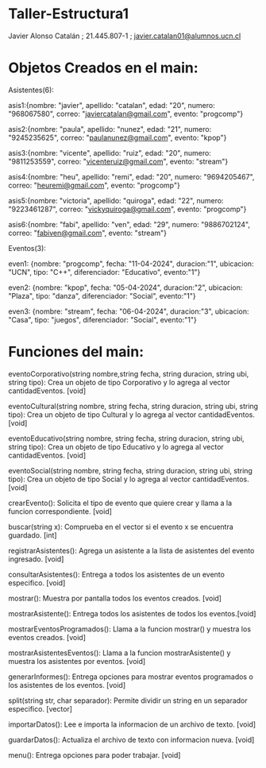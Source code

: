 # Taller-Estructura1

Javier Alonso Catalán ; 21.445.807-1 ; javier.catalan01@alumnos.ucn.cl

# Objetos Creados en el main:

Asistentes(6):

asis1:{nombre: "javier", apellido: "catalan", edad: "20", numero: "968067580", correo: "javiercatalan@gmail.com", evento: "progcomp"}

asis2:{nombre: "paula", apellido: "nunez", edad: "21", numero: "9245235625", correo: "paulanunez@gmail.com", evento: "kpop"}

asis3:{nombre: "vicente", apellido: "ruiz", edad: "20", numero: "9811253559", correo: "vicenteruiz@gmail.com", evento: "stream"}

asis4:{nombre: "heu", apellido: "remi", edad: "20", numero: "9694205467", correo: "heuremi@gmail.com", evento: "progcomp"}

asis5:{nombre: "victoria", apellido: "quiroga", edad: "22", numero: "9223461287", correo: "vickyquiroga@gmail.com", evento: "progcomp"}

asis6:{nombre: "fabi", apellido: "ven", edad: "29", numero: "9886702124", correo: "fabiven@gmail.com", evento: "stream"}


Eventos(3):

even1: {nombre: "progcomp", fecha: "11-04-2024", duracion:"1", ubicacion: "UCN", tipo: "C++", diferenciador: "Educativo", evento:"1"}

even2: {nombre: "kpop", fecha: "05-04-2024", duracion:"2", ubicacion: "Plaza", tipo: "danza", diferenciador: "Social", evento:"1"}

even3: {nombre: "stream", fecha: "06-04-2024", duracion:"3", ubicacion: "Casa", tipo: "juegos", diferenciador: "Social", evento:"1"}

# Funciones del main:

eventoCorporativo(string nombre,string fecha, string duracion, string ubi, string tipo): Crea un objeto de tipo Corporativo y lo agrega al vector cantidadEventos. [void]

eventoCultural(string nombre, string fecha, string duracion, string ubi, string tipo): Crea un objeto de tipo Cultural y lo agrega al vector cantidadEventos. [void]

eventoEducativo(string nombre, string fecha, string duracion, string ubi, string tipo): Crea un objeto de tipo Educativo y lo agrega al vector cantidadEventos. [void]

eventoSocial(string nombre, string fecha, string duracion, string ubi, string tipo): Crea un objeto de tipo Social y lo agrega al vector cantidadEventos. [void]

crearEvento(): Solicita el tipo de evento que quiere crear y llama a la funcion correspondiente. [void]

buscar(string x): Comprueba en el vector si el evento x se encuentra guardado. [int]

registrarAsistentes(): Agrega un asistente a la lista de asistentes del evento ingresado. [void]

consultarAsistentes(): Entrega a todos los asistentes de un evento especifico. [void]

mostrar(): Muestra por pantalla todos los eventos creados. [void]

mostrarAsistente(): Entrega todos los asistentes de todos los eventos.[void]

mostrarEventosProgramados(): Llama a la funcion mostrar() y muestra los eventos creados. [void]

mostrarAsistentesEventos(): Llama a la funcion mostrarAsistente() y muestra los asistentes por eventos. [void]

generarInformes(): Entrega opciones para mostrar eventos programados o los asistentes de los eventos. [void]

split(string str, char separador): Permite dividir un string en un separador especifico. [vector<string>]

importarDatos(): Lee e importa la informacion de un archivo de texto. [void]

guardarDatos(): Actualiza el archivo de texto con informacion nueva. [void]

menu(): Entrega opciones para poder trabajar. [void]
